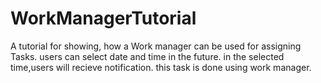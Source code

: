 # WorkManagerTutorial
A tutorial for showing, how a Work manager can be used for assigning Tasks.
users can select date and time in the future.
in the selected time,users will recieve notification.
this task is done using work manager.
